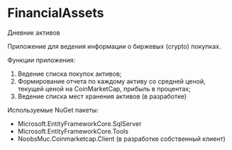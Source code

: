 # FinancialAssets

Дневник активов

Приложение для ведения информации о биржевых (crypto) покупках.

Функции приложения:
1) Ведение списка покупок активов;
2) Формирование отчета по каждому активу со средней ценой, текущей ценой на CoinMarketCap, прибыль в процентах;
3) Ведение списка мест хранения активов (в разработке)

Используемые NuGet пакеты:
- Microsoft.EntityFrameworkCore.SqlServer
- Microsoft.EntityFrameworkCore.Tools
- NoobsMuc.Coinmarketcap.Client (в разработке собственный клиент)
